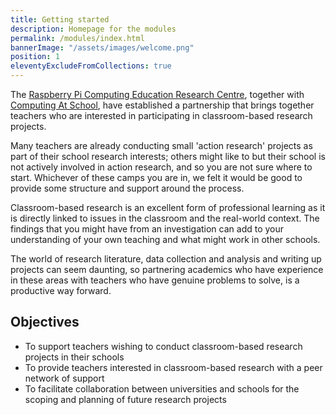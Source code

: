```yaml
---
title: Getting started
description: Homepage for the modules
permalink: /modules/index.html
bannerImage: "/assets/images/welcome.png"
position: 1
eleventyExcludeFromCollections: true
---
```


The [Raspberry Pi Computing Education Research Centre](http://computingeducationresearch.org), together with [Computing At School](https://www.computingatschool.org.uk), have established a partnership that brings together teachers who are interested in participating in classroom-based research projects.

Many teachers are already conducting small 'action research' projects as part of their school research interests; others might like to but their school is not actively involved in action research, and so you are not sure where to start. Whichever of these camps you are in, we felt it would be good to provide some structure and support around the process. 

Classroom-based research is an excellent form of professional learning as it is directly linked to issues in the classroom and the real-world context. The findings that you might have from an investigation can add to your understanding of your own teaching and what might work in other schools. 

The world of research literature, data collection and analysis and writing up projects can seem daunting, so partnering academics who have experience in these areas with teachers who have genuine problems to solve, is a productive way forward.

## Objectives

- To support teachers wishing to conduct classroom-based research projects in their schools
- To provide teachers interested in classroom-based research with a peer network of support
- To facilitate collaboration between universities and schools for the scoping and planning of future research projects

<!-- ## Tips for Success

Having run the project several times we have learned a few key things that will help you achieve success and get to the finish line:

### Inform your Senior Leadership Team

It really helps to have the support of your line managers.  We require attendance at two face to face meetings and ensuring you get cover for these days will be essential.  Funds are available to support this where required.

Be prepared to discuss what you are doing, current status and next steps with your line manager so they are aware. 

### Collaborate

It can be hard to find a "buddy" to work with you on your project especially when you work in a small department.  We will provide you with an experienced "helper" who is available for help at every step of the way but having a co-worker on your project can also help if possible.

### Narrow your focus

Some issues are just too big to tackle in the time available ...
 -->
